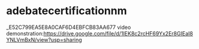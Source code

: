 # adebatecertificationnm
_E52C799EA5E8A0CAF6D4EBFCB83AA677
video demonstration:https://drive.google.com/file/d/1IEK8c2rcHF69Yx2Er8GIEaI8YNLVmBxN/view?usp=sharing
